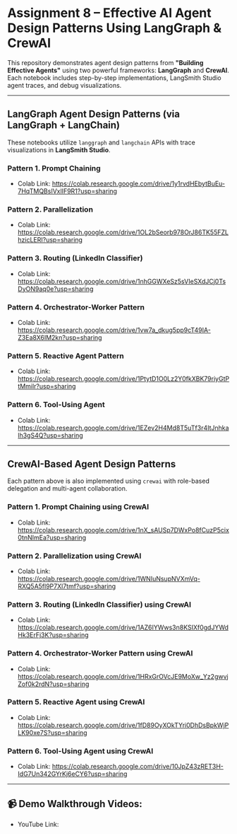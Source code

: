 # Assignment 8 – Effective AI Agent Design Patterns Using LangGraph & CrewAI  
This repository demonstrates agent design patterns from **"Building Effective Agents"** using two powerful frameworks: **LangGraph** and **CrewAI**. Each notebook includes step-by-step implementations, LangSmith Studio agent traces, and debug visualizations.

---

## LangGraph Agent Design Patterns (via LangGraph + LangChain)

These notebooks utilize `langgraph` and `langchain` APIs with trace visualizations in **LangSmith Studio**.

### Pattern 1. Prompt Chaining

- Colab Link: https://colab.research.google.com/drive/1y1rvdHEbytBuEu-7HqTMQBsIVxlIF9R1?usp=sharing

### Pattern 2. Parallelization

- Colab Link: https://colab.research.google.com/drive/1OL2bSeorb978OrJ86TK55FZLhzicLERI?usp=sharing

### Pattern 3. Routing (LinkedIn Classifier)

- Colab Link: https://colab.research.google.com/drive/1nhGGWXeSz5sVIeSXdJCj0TsDyON9aq0e?usp=sharing

### Pattern 4. Orchestrator-Worker Pattern

- Colab Link: https://colab.research.google.com/drive/1vw7a_dkug5pp9cT49IA-Z3Ea8X6IM2kn?usp=sharing

### Pattern 5. Reactive Agent Pattern

- Colab Link: https://colab.research.google.com/drive/1PtytD1O0Lz2Y0fkXBK79riyGtPtMmilr?usp=sharing

### Pattern 6. Tool-Using Agent

- Colab Link: https://colab.research.google.com/drive/1EZev2H4Md8T5uTf3r4ItJnhkalh3gS4Q?usp=sharing

---

##  CrewAI-Based Agent Design Patterns 

Each pattern above is also implemented using `crewai` with role-based delegation and multi-agent collaboration.

### Pattern 1. Prompt Chaining using CrewAI

- Colab Link: https://colab.research.google.com/drive/1nX_sAUSp7DWxPo8fCuzP5cix0tnNImEa?usp=sharing

### Pattern 2. Parallelization using CrewAI

- Colab Link: https://colab.research.google.com/drive/1WNIuNsupNVXmVq-RXQ5A5fl9P7Xl7tmf?usp=sharing

### Pattern 3. Routing (LinkedIn Classifier) using CrewAI

- Colab Link: https://colab.research.google.com/drive/1AZ6IYWws3n8KSIXf0gdJYWdHk3ErFj3K?usp=sharing
  
### Pattern 4. Orchestrator-Worker Pattern using CrewAI

- Colab Link: https://colab.research.google.com/drive/1HRxGrOVcJE9MoXw_Yz2gwvjZof0k2rdN?usp=sharing

### Pattern 5. Reactive Agent using CrewAI

- Colab Link: https://colab.research.google.com/drive/1fD89OyXOkTYri0DhDsBpkWjPLK90xe7S?usp=sharing

### Pattern 6. Tool-Using Agent using CrewAI

- Colab Link: https://colab.research.google.com/drive/10JpZ43zRET3H-IdG7Un342GYrKj6eCY6?usp=sharing

---


## 📹 Demo Walkthrough Videos:

- YouTube Link: 

